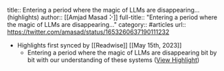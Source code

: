 title:: Entering a period where the magic of LLMs are disappearing... (highlights)
author:: [[Amjad Masad ⠕]]
full-title:: "Entering a period where the magic of LLMs are disappearing..."
category:: #articles
url:: https://twitter.com/amasad/status/1653260637190111232

- Highlights first synced by [[Readwise]] [[May 15th, 2023]]
	- Entering a period where the magic of LLMs are disappearing bit by bit with our understanding of these systems ([View Highlight](https://read.readwise.io/read/01h07rwz1jn932epqbsq4dsffh))
